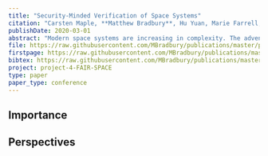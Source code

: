 ```yaml
---
title: "Security-Minded Verification of Space Systems"
citation: "Carsten Maple, **Matthew Bradbury**, Hu Yuan, Marie Farrell, Clare Dixon, Michael Fisher, and Uger Ilker Atmaca. Security-Minded Verification of Space Systems. In *IEEE Aerospace Conference*. Big Sky, Montana, USA, 7–14 March 2020. IEEE. [doi:10.1109/AERO47225.2020.9172563](https://doi.org/10.1109/AERO47225.2020.9172563)."
publishDate: 2020-03-01
abstract: "Modern space systems are increasing in complexity. The advent of the Internet of Space Things, coupled with the commercialisation of space has resulted in an ecosystem that is difficult to control and brings about new security challenges. In such critical systems, it is common to conduct verification strategies to ensure that the underpinning software is correct. Formal verification is achieved by modelling the system and verifying that the model obeys particular functional and safety properties. Many connected systems are now the target of a variety of threat actors attempting to realise different goals. Threat modelling is the approach employed to analyse and manage the threats from adversaries. Common practice is that these two approaches are conducted independently of one another. In this paper, we argue that the two should be mutually informed, and describe a methodology for security-minded formal verification that combines these analysis techniques. This approach will streamline the development process and give a more formal grounding to the security properties identified during threat analysis."
file: https://raw.githubusercontent.com/MBradbury/publications/master/papers/AeroConf2020-SMV.pdf
firstpage: https://raw.githubusercontent.com/MBradbury/publications/master/firstpages/AeroConf2020-SMV.svg
bibtex: https://raw.githubusercontent.com/MBradbury/publications/master/bibtex/Maple_2020_SecurityMindedVerification.bib
project: project-4-FAIR-SPACE
type: paper
paper_type: conference
---
```


<!-- readmore -->

## Importance

## Perspectives


